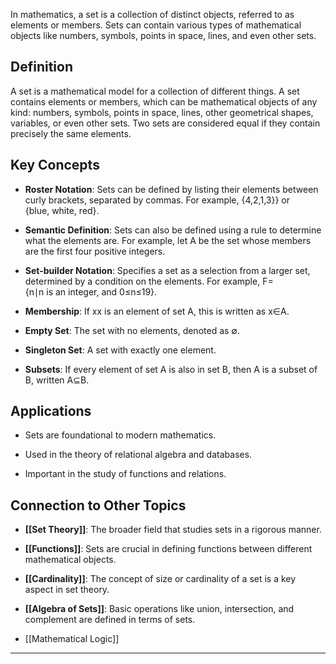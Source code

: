 In mathematics, a set is a collection of distinct objects, referred to as elements or members. Sets can contain various types of mathematical objects like numbers, symbols, points in space, lines, and even other sets.

## Definition

A set is a mathematical model for a collection of different things. A set contains elements or members, which can be mathematical objects of any kind: numbers, symbols, points in space, lines, other geometrical shapes, variables, or even other sets. Two sets are considered equal if they contain precisely the same elements.

## Key Concepts

- **Roster Notation**: Sets can be defined by listing their elements between curly brackets, separated by commas. For example, {4,2,1,3}} or {blue, white, red}.
    
- **Semantic Definition**: Sets can also be defined using a rule to determine what the elements are. For example, let A be the set whose members are the first four positive integers.
    
- **Set-builder Notation**: Specifies a set as a selection from a larger set, determined by a condition on the elements. For example, F={n∣n is an integer, and 0≤n≤19}.
    
- **Membership**: If xx is an element of set A, this is written as x∈A.
    
- **Empty Set**: The set with no elements, denoted as ∅.
    
- **Singleton Set**: A set with exactly one element.
    
- **Subsets**: If every element of set A is also in set B, then A is a subset of B, written A⊆B.
    

## Applications

- Sets are foundational to modern mathematics.
    
- Used in the theory of relational algebra and databases.
    
- Important in the study of functions and relations.
    

## Connection to Other Topics

- **[[Set Theory]]**: The broader field that studies sets in a rigorous manner.
    
- **[[Functions]]**: Sets are crucial in defining functions between different mathematical objects.
    
- **[[Cardinality]]**: The concept of size or cardinality of a set is a key aspect in set theory.
    
- **[[Algebra of Sets]]**: Basic operations like union, intersection, and complement are defined in terms of sets.
- [[Mathematical Logic]]
    

---